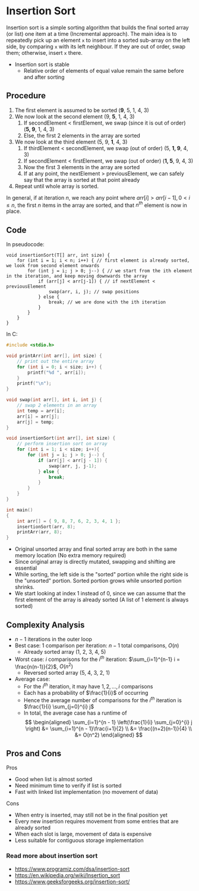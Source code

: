 # Insertion Sort

Insertion sort is a simple sorting algorithm that builds the final sorted array (or list) one item at a time (Incremental approach). The main idea is to repeatedly pick up an element `x` to insert into a sorted sub-array on the left side, by comparing `x` with its left neighbour. If they are out of order, swap them; otherwise, insert `x` there.

- Insertion sort is stable
    - Relative order of elements of equal value remain the same before and after sorting


## Procedure

1. The first element is assumed to be sorted (**9**, 5, 1, 4, 3)
2. We now look at the second element (9, **5**, 1, 4, 3)
   1. If secondElement < firstElement, we swap (since it is out of order) (**5, 9**, 1, 4, 3)
   2. Else, the first 2 elements in the array are sorted
3. We now look at the third element (5, 9, **1**, 4, 3)
   1. If thirdElement < secondElement, we swap (out of order) (5, **1, 9**, 4, 3)
   2. If secondElement < firstElement, we swap (out of order) (**1, 5**, 9, 4, 3)
   3. Now the first 3 elements in the array are sorted
   4. If at any point, the nextElement > previousElement, we can safely say that the array is sorted at that point already
4. Repeat until whole array is sorted.

In general, if at iteration $n$, we reach any point where $arr[i] > arr[i-1], 0 < i \leq n$, the first $n$ items in the array are sorted, and that $n^{th}$ element is now in place.

## Code 

In pseudocode:

```
void insertionSort(T[] arr, int size) {
    for (int i = 1; i < n; i++) { // first element is already sorted, we look from second element onwards
        for (int j = i; j > 0; j--) { // we start from the ith element in the iteration, and keep moving downwards the array
            if (arr[j] < arr[j-1]) { // if nextElement < previousElement
                swap(arr, i, j); // swap positions
            } else {
                break; // we are done with the ith iteration
            }
        }
    }
}
```

In C:

```c
#include <stdio.h>

void printArr(int arr[], int size) { 
    // print out the entire array
    for (int i = 0; i < size; i++) {
        printf("%d ", arr[i]);
    }
    printf("\n");
}

void swap(int arr[], int i, int j) {
    // swap 2 elements in an array
    int temp = arr[i];
    arr[i] = arr[j];
    arr[j] = temp;
}

void insertionSort(int arr[], int size) {
    // perform insertion sort on array
    for (int i = 1; i < size; i++){
        for (int j = i; j > 0; j--) {
            if (arr[j] < arr[j - 1]) {
                swap(arr, j, j-1);
            } else {
                break;
            }
        }
    }
}

int main()
{
    int arr[] = { 9, 8, 7, 6, 2, 3, 4, 1 };
    insertionSort(arr, 8);
    printArr(arr, 8);
}
```

- Original unsorted array and final sorted array are both in the same memory location (No extra memory required)
- Since original array is directly mutated, swapping and shifting are essential
- While sorting, the left side is the "sorted" portion while the right side is the "unsorted" portion. Sorted portion grows while unsorted portion shrinks.
- We start looking at index 1 instead of 0, since we can assume that the first element of the array is already sorted (A list of 1 element is always sorted)

## Complexity Analysis

- $n-1$ iterations in the outer loop
- Best case: 1 comparison per iteration: $n - 1$ total comparisons, $O(n)$
  - Already sorted array (1, 2, 3, 4, 5)
- Worst case: $i$ comparisons for the $i^{th}$ iteration: $\sum_{i=1}^{n-1} i = \frac{n(n-1)}{2}$, $O(n^2)$
  - Reversed sorted array (5, 4, 3, 2, 1)
- Average case:
  - For the $i^{th}$ iteration, it may have $1, 2, ..., i$ comparisons
  - Each has a probability of $\frac{1}{i}$ of occurring
  - Hence the average number of comparisons for the $i^{th}$ iteration is $\frac{1}{i} \sum_{j=0}^{i} j$
  - In total, the average case has a runtime of
$$
\begin{aligned}
\sum_{i=1}^{n - 1} \left(\frac{1}{i} \sum_{j=0}^{i} j \right) &= \sum_{i=1}^{n - 1}\frac{i+1}{2} \\
&=  \frac{(n+2)(n-1)}{4} \\
&= O(n^2)
\end{aligned}
$$

## Pros and Cons

Pros
- Good when list is almost sorted
- Need minimum time to verify if list is sorted
- Fast with linked list implementation (no movement of data)

Cons
- When entry is inserted, may still not be in the final position yet
- Every new insertion requires movement from some entries that are already sorted
- When each slot is large, movement of data is expensive
- Less suitable for contiguous storage implementation

### Read more about insertion sort
- https://www.programiz.com/dsa/insertion-sort
- https://en.wikipedia.org/wiki/Insertion_sort
- https://www.geeksforgeeks.org/insertion-sort/